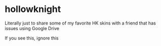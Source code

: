 # hollowknight

Literally just to share some of my favorite HK skins with a friend that has issues using Google Drive

If you see this, ignore this
